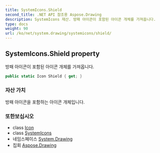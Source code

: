 ```yaml
---
title: SystemIcons.Shield
second_title: .NET API 참조용 Aspose.Drawing
description: SystemIcons 재산. 방패 아이콘이 포함된 아이콘 개체를 가져옵니다.
type: docs
weight: 90
url: /ko/net/system.drawing/systemicons/shield/
---
```

## SystemIcons.Shield property

방패 아이콘이 포함된 아이콘 개체를 가져옵니다.

```csharp
public static Icon Shield { get; }
```

### 자산 가치

방패 아이콘을 포함하는 아이콘 개체입니다.

### 또한보십시오

* class [Icon](../../icon/)
* class [SystemIcons](../)
* 네임스페이스 [System.Drawing](../../systemicons/)
* 집회 [Aspose.Drawing](../../../)


